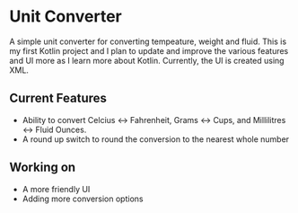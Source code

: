 # Unit Converter

A simple unit converter for converting tempeature, weight and fluid. This is my first Kotlin project and I plan to update and 
improve the various features and UI more as I learn more about Kotlin. Currently, the UI is created using XML.

## Current Features
* Ability to convert Celcius <-> Fahrenheit, Grams <-> Cups, and Millilitres <-> Fluid Ounces.
* A round up switch to round the conversion to the nearest whole number

## Working on
* A more friendly UI
* Adding more conversion options
